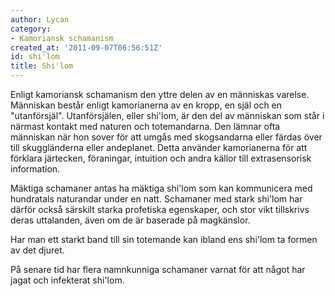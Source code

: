 ```yaml
---
author: Lycan
category:
- Kamoriansk schamanism
created_at: '2011-09-07T06:56:51Z'
id: shi'lom
title: Shi'lom
---
```

Enligt kamoriansk schamanism den yttre delen av en människas varelse. Människan består enligt kamorianerna av en kropp, en själ och en "utanförsjäl". Utanförsjälen, eller shi'lom, är den del av människan som står i närmast kontakt med naturen och totemandarna. Den lämnar ofta människan när hon sover för att umgås med skogsandarna eller färdas över till skuggländerna eller andeplanet. Detta använder kamorianerna för att förklara järtecken, föraningar, intuition och andra källor till extrasensorisk information.

Mäktiga schamaner antas ha mäktiga shi'lom som kan kommunicera med hundratals naturandar under en natt. Schamaner med stark shi'lom har därför också särskilt starka profetiska egenskaper, och stor vikt tillskrivs deras uttalanden, även om de är baserade på magkänslor.

Har man ett starkt band till sin totemande kan ibland ens shi'lom ta formen av det djuret.

På senare tid har flera namnkunniga schamaner varnat för att något har jagat och infekterat shi'lom.